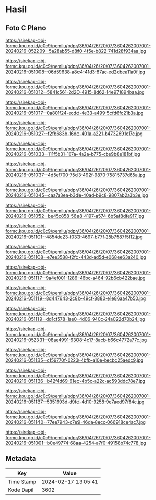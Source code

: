 # Hasil

## Foto C Plano

https://sirekap-obj-formc.kpu.go.id/c0c9/pemilu/pdpr/36/04/26/20/07/3604262007001-20240216-052209--5a28ab55-d8f0-4f5e-b822-741d28f934aa.jpg

https://sirekap-obj-formc.kpu.go.id/c0c9/pemilu/pdpr/36/04/26/20/07/3604262007001-20240216-051008--06d59638-a8c4-41d3-87ac-ed2dbea11a0f.jpg

https://sirekap-obj-formc.kpu.go.id/c0c9/pemilu/pdpr/36/04/26/20/07/3604262007001-20240216-051012--5841c561-2d20-4915-8d62-14e971894baa.jpg

https://sirekap-obj-formc.kpu.go.id/c0c9/pemilu/pdpr/36/04/26/20/07/3604262007001-20240216-051017--0a801f24-ecdd-4e33-a499-5cfd6fc21b3a.jpg

https://sirekap-obj-formc.kpu.go.id/c0c9/pemilu/pdpr/36/04/26/20/07/3604262007001-20240216-051027--f2fb683b-16de-401a-a221-b4732691e17c.jpg

https://sirekap-obj-formc.kpu.go.id/c0c9/pemilu/pdpr/36/04/26/20/07/3604262007001-20240216-051033--111f5b31-107a-4a2a-b775-cbe9b8e181bf.jpg

https://sirekap-obj-formc.kpu.go.id/c0c9/pemilu/pdpr/36/04/26/20/07/3604262007001-20240216-051037--4d5ef700-75d3-492f-9870-75815737d65a.jpg

https://sirekap-obj-formc.kpu.go.id/c0c9/pemilu/pdpr/36/04/26/20/07/3604262007001-20240216-051045--caa7a3ea-b3de-40ad-b9c8-9807ab2a3b3e.jpg

https://sirekap-obj-formc.kpu.go.id/c0c9/pemilu/pdpr/36/04/26/20/07/3604262007001-20240216-051052--be45c858-56a8-4197-a574-6b5af8dfe917.jpg

https://sirekap-obj-formc.kpu.go.id/c0c9/pemilu/pdpr/36/04/26/20/07/3604262007001-20240216-051101--4854de23-f033-4697-b77f-25b7587f5f12.jpg

https://sirekap-obj-formc.kpu.go.id/c0c9/pemilu/pdpr/36/04/26/20/07/3604262007001-20240216-051108--e7ee3588-f2fc-443d-ad5d-e068ee63a240.jpg

https://sirekap-obj-formc.kpu.go.id/c0c9/pemilu/pdpr/36/04/26/20/07/3604262007001-20240216-051117--9a4ef001-1286-46bc-a464-92b6cb422bae.jpg

https://sirekap-obj-formc.kpu.go.id/c0c9/pemilu/pdpr/36/04/26/20/07/3604262007001-20240216-051119--8d447643-2c8b-49cf-8880-e1e86aa47b50.jpg

https://sirekap-obj-formc.kpu.go.id/c0c9/pemilu/pdpr/36/04/26/20/07/3604262007001-20240216-051119--dd1cf578-1ae0-4d06-940c-24a022d70b24.jpg

https://sirekap-obj-formc.kpu.go.id/c0c9/pemilu/pdpr/36/04/26/20/07/3604262007001-20240216-052331--08ae4991-6308-4c17-8acb-b66c4772a77c.jpg

https://sirekap-obj-formc.kpu.go.id/c0c9/pemilu/pdpr/36/04/26/20/07/3604262007001-20240216-051135--c159770f-0223-4bfb-a10e-becbc25aedc9.jpg

https://sirekap-obj-formc.kpu.go.id/c0c9/pemilu/pdpr/36/04/26/20/07/3604262007001-20240216-051136--b42f4d69-61ec-4b5c-a22c-ac593ddc78e7.jpg

https://sirekap-obj-formc.kpu.go.id/c0c9/pemilu/pdpr/36/04/26/20/07/3604262007001-20240216-051137--5351693d-d9fd-4d10-9258-9e7aed97f84c.jpg

https://sirekap-obj-formc.kpu.go.id/c0c9/pemilu/pdpr/36/04/26/20/07/3604262007001-20240216-051140--77ee7943-c7e9-46da-8ecc-066918ce4ac7.jpg

https://sirekap-obj-formc.kpu.go.id/c0c9/pemilu/pdpr/36/04/26/20/07/3604262007001-20240216-051001--b0e49774-68aa-4254-a7f0-49158b74c778.jpg


## Metadata

| Key        | Value               |
| ---------- | ------------------- |
| Time Stamp | 2024-02-17 13:05:41 |
| Kode Dapil | 3602                |



